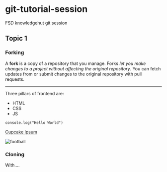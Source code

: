 # git-tutorial-session
FSD knowledgehut git session
## Topic 1

### Forking
A **fork** is a copy of a repository that you manage. Forks *let you make changes to a project without affecting the original repository*. You can fetch updates from or submit changes to the original repository with pull requests.

---

Three pillars of frontend are:
- HTML
- CSS
- JS

`console.log("Hello World")`

[Cupcake Ipsum](https://cupcakeipsum.com)

![football](https://cdn-icons-png.flaticon.com/512/77/77305.png)

### Cloning
With....
